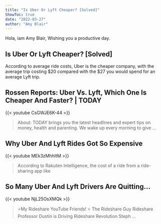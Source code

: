 ```yaml
---
title: "Is Uber Or Lyft Cheaper? [Solved]"
ShowToc: true 
date: "2022-03-27"
author: "Amy Blair" 
---
```


Hola, iam Amy Blair, Wishing you a productive day.
## Is Uber Or Lyft Cheaper? [Solved]
According to average ride costs, Uber is the cheaper company, with the average trip costing $20 compared with the $27 you would spend for an average Lyft trip.

## Rossen Reports: Uber Vs. Lyft, Which One Is Cheaper And Faster? | TODAY
{{< youtube CsGWJE6K-44 >}}
>About: TODAY brings you the latest headlines and expert tips on money, health and parenting. We wake up every morning to give ...

## Why Uber And Lyft Rides Got So Expensive
{{< youtube MEk3zMhhltM >}}
>According to Rakuten Intelligence, the cost of a ride from a ride-sharing app like 

## So Many Uber And Lyft Drivers Are Quitting...
{{< youtube NjL25OsXMQk >}}
>⭐️My Rideshare YouTube Friends! ⭐️ The Rideshare Guy Rideshare Professor Dustin is Driving Rideshare Revolution Steph ...

